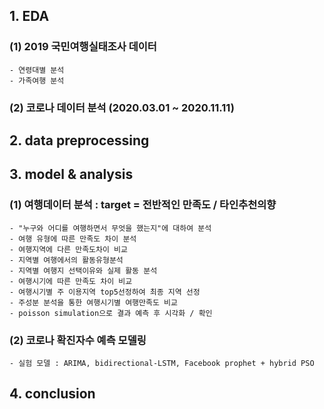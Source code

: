 
## 1. EDA 
### (1) 2019 국민여행실태조사 데이터 
    - 연령대별 분석 
    - 가족여행 분석 

### (2) 코로나 데이터 분석 (2020.03.01 ~ 2020.11.11)

## 2. data preprocessing

## 3. model & analysis
### (1) 여행데이터 분석 : target  = 전반적인 만족도 / 타인추천의향 
    - "누구와 어디를 여행하면서 무엇을 했는지"에 대하여 분석
    - 여행 유형에 따른 만족도 차이 분석
    - 여행지역에 다른 만족도차이 비교
    - 지역별 여행에서의 활동유형분석
    - 지역별 여행지 선택이유와 실제 활동 분석
    - 여행시기에 따른 만족도 차이 비교
    - 여행시기별 주 이용지역 top5선정하여 최종 지역 선정
    - 주성분 분석을 통한 여행시기별 여행만족도 비교
    - poisson simulation으로 결과 예측 후 시각화 / 확인 

### (2) 코로나 확진자수 예측 모델링 
    - 실험 모델 : ARIMA, bidirectional-LSTM, Facebook prophet + hybrid PSO

## 4. conclusion
